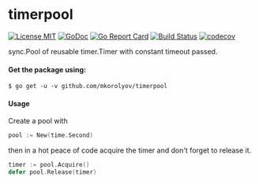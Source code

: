 # timerpool

[![License MIT](https://img.shields.io/badge/License-MIT-blue.svg)](http://opensource.org/licenses/MIT) [![GoDoc](https://godoc.org/github.com/mkorolyov/timerpool?status.svg)](http://godoc.org/github.com/mkorolyov/timerpool) [![Go Report Card](https://goreportcard.com/badge/github.com/mkorolyov/timerpool)](https://goreportcard.com/report/github.com/mkorolyov/timerpool) [![Build Status](https://travis-ci.org/mkorolyov/timerpool.svg?branch=master)](http://travis-ci.org/mkorolyov/timerpool) [![codecov](https://codecov.io/gh/mkorolyov/timerpool/branch/master/graph/badge.svg)](https://codecov.io/gh/mkorolyov/timerpool)

sync.Pool of reusable timer.Timer with constant timeout passed.

#### Get the package using:

```
$ go get -u -v github.com/mkorolyov/timerpool
```

#### Usage

Create a pool with 
```go
pool := New(time.Second)
```

then in a hot peace of code acquire the timer and don't forget to release it.
```go
timer := pool.Acquire()
defer pool.Release(timer)
```